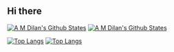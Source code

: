 ## Hi there

[![A M Dilan's Github States](https://github-readme-stats.vercel.app/api?username=amdilan&show_icons=true&theme=default#gh-light-mode-only)](https://github.com/amdilan/github-readme-stats#gh-light-mode-only)
[![A M Dilan's Github States](https://github-readme-stats.vercel.app/api?username=amdilan&show_icons=true&theme=github_dark_dimmed#gh-dark-mode-only)](https://github.com/amdilan/github-readme-stats#gh-dark-mode-only)

[![Top Langs](https://github-readme-stats.vercel.app/api/top-langs/?username=amdilan&theme=default#gh-light-mode-only)](https://github.com/amdilan/github-readme-stats)
[![Top Langs](https://github-readme-stats.vercel.app/api/top-langs/?username=amdilan&theme=github_dark_dimmed#gh-dark-mode-only)](https://github.com/amdilan/github-readme-stats)
